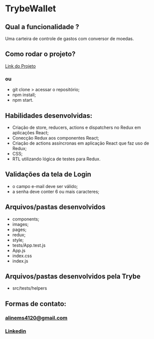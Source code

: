 # TrybeWallet

## Qual a funcionalidade ?
Uma carteira de controle de gastos com conversor de moedas.

## Como rodar o projeto?
<a href="https://aline-ms-trybewallet.surge.sh/" target="_blank">Link do Projeto</a>
### ou
- git clone > acessar o repositório;
- npm install;
- npm start. 

## Habilidades desenvolvidas:
- Criação de store, reducers, actions e dispatchers no Redux em aplicações React;
- Conecção Redux aos componentes React;
- Criação de actions assíncronas em aplicação React que faz uso de Redux;
- CSS;
- RTL utilizando lógica de testes para Redux.

## Validações da tela de Login
- o campo e-mail deve ser válido;
- a senha deve conter 6 ou mais caracteres;

## Arquivos/pastas desenvolvidos
- components;
- images;
- pages;
- redux;
- style;
- tests/App.test.js
- App.js
- index.css
- index.js

## Arquivos/pastas desenvolvidos pela Trybe
- src/tests/helpers

## Formas de contato:
### alinems4120@gmail.com
### <a href="https://www.linkedin.com/in/alinemourasantos-dev/" target="_blank">Linkedin</a>


